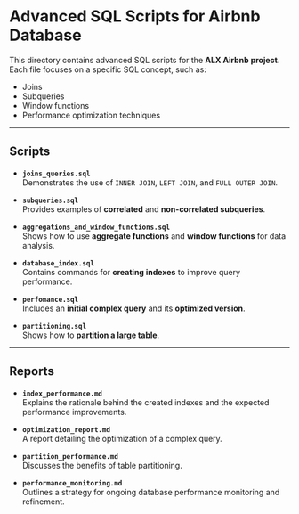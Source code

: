 # Advanced SQL Scripts for Airbnb Database

This directory contains advanced SQL scripts for the **ALX Airbnb project**.  
Each file focuses on a specific SQL concept, such as:

- Joins  
- Subqueries  
- Window functions  
- Performance optimization techniques  

---

## Scripts

- **`joins_queries.sql`**  
  Demonstrates the use of `INNER JOIN`, `LEFT JOIN`, and `FULL OUTER JOIN`.

- **`subqueries.sql`**  
  Provides examples of **correlated** and **non-correlated subqueries**.

- **`aggregations_and_window_functions.sql`**  
  Shows how to use **aggregate functions** and **window functions** for data analysis.

- **`database_index.sql`**  
  Contains commands for **creating indexes** to improve query performance.

- **`perfomance.sql`**  
  Includes an **initial complex query** and its **optimized version**.

- **`partitioning.sql`**  
  Shows how to **partition a large table**.

---

## Reports

- **`index_performance.md`**  
  Explains the rationale behind the created indexes and the expected performance improvements.

- **`optimization_report.md`**  
  A report detailing the optimization of a complex query.

- **`partition_performance.md`**  
  Discusses the benefits of table partitioning.

- **`performance_monitoring.md`**  
  Outlines a strategy for ongoing database performance monitoring and refinement.
